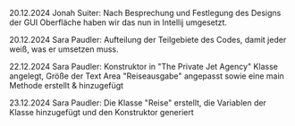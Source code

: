 20.12.2024 Jonah Suiter:
Nach Besprechung und Festlegung des Designs der GUI Oberfläche haben wir das nun in Intellij umgesetzt.

20.12.2024 Sara Paudler:
Aufteilung der Teilgebiete des Codes, damit jeder weiß, was er umsetzen muss.

22.12.2024 Sara Paudler:
Konstruktor in "The Private Jet Agency" Klasse angelegt, Größe der Text Area "Reiseausgabe" angepasst sowie eine main Methode erstellt & hinzugefügt

23.12.2024 Sara Paudler:
Die Klasse "Reise" erstellt, die Variablen der Klasse hinzugefügt und den Konstruktor generiert
